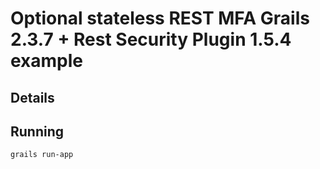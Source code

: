 # Optional stateless REST MFA Grails 2.3.7 + Rest Security Plugin 1.5.4 example

## Details


## Running

```
grails run-app
```
